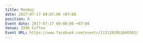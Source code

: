 ```yaml
---
title: Monday
date: 2017-07-17 08:07:00 +07:00
position: 6
Event date: 2017-07-17 00:00:00 +07:00
Venue: 1990 Coffee
Event URL: https://www.facebook.com/events/1131192053648303/
---
```


